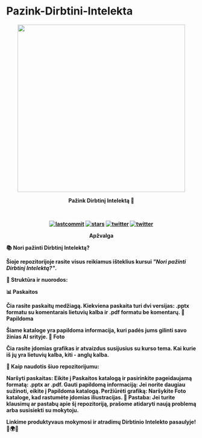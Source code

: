 # Pazink-Dirbtini-Intelekta
<p align=center>
  <img height="444px" src="https://github.com/aurimas13/Pazink-Dirbtini-Intelekta/blob/main/Foto/protas.png"/>
</p>
<p align="center" > <b> Pažink Dirbtinį Intelektą 🚀 </p>
<br>
<p align=center>
<a href="https://img.shields.io/github/last-commit/aurimas13/Pazink-Dirbtini-Intelekta"><img alt="lastcommit" src="https://img.shields.io/github/last-commit/aurimas13/Pazink-Dirbtini-Intelekta?style=social"/></a>
<a href="https://img.shields.io/github/stars/aurimas13/Pazink-Dirbtini-Intelekta"><img alt="stars" src="https://img.shields.io/github/stars/aurimas13/Pazink-Dirbtini-Intelekta?style=social"/></a>
<a href="https://img.shields.io/github/forks/aurimas13/Pazink-Dirbtini-Intelekta"><img alt="twitter" src="https://img.shields.io/github/forks/aurimas13/Pazink-Dirbtini-Intelekta?style=social"/></a>
<a href="https://twitter.com/AurimasNausedas"><img alt="twitter" src="https://img.shields.io/twitter/follow/AurimasNausedas?style=social"/></a>
</p>
<p align=center>
<b> Apžvalga</b>
</p>

📚 **Nori pažinti Dirbtinį Intelektą?**

Šioje repozitorijoje rasite visus reikiamus išteklius kursui *"Nori pažinti Dirbtinį Intelektą?"*.

📂 **Struktūra ir nuorodos**:

📊 Paskaitos

Čia rasite paskaitų medžiagą. Kiekviena paskaita turi dvi versijas: .pptx formatu su komentarais lietuvių kalba ir .pdf formatu be komentarų.
📘 Papildoma

Šiame kataloge yra papildoma informacija, kuri padės jums gilinti savo žinias AI srityje.
📸 Foto

Čia rasite įdomias grafikas ir atvaizdus susijusius su kurso tema. Kai kurie iš jų yra lietuvių kalba, kiti - anglų kalba.

📌 Kaip naudotis šiuo repozitorijumu:

Naršyti paskaitas: Eikite į Paskaitos katalogą ir pasirinkite pageidaujamą formatą: .pptx ar .pdf.
Gauti papildomą informaciją: Jei norite daugiau sužinoti, eikite į Papildoma katalogą.
Peržiūrėti grafiką: Naršykite Foto kataloge, kad rastumėte įdomias iliustracijas.
📢 Pastaba: Jei turite klausimų ar pastabų apie šį repozitoriją, prašome atidaryti naują problemą arba susisiekti su mokytoju.

Linkime produktyvaus mokymosi ir atradimų Dirbtinio Intelekto pasaulyje! 🚀🌍🌟